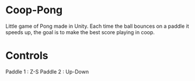 # Coop-Pong

Little game of Pong made in Unity. Each time the ball bounces on a paddle it speeds up, the goal is to make the best score playing in coop.

# Controls

Paddle 1 : Z-S
Paddle 2 : Up-Down

